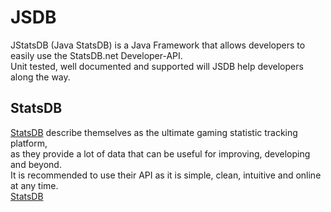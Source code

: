 # JSDB
JStatsDB (Java StatsDB) is a Java Framework that allows developers to easily use the StatsDB.net Developer-API.<br>
Unit tested, well documented and supported will JSDB help developers along the way.<br>

## StatsDB
[StatsDB](https://statsdb.net/) describe themselves as the ultimate gaming statistic tracking platform,<br>
as they provide a lot of data that can be useful for improving, developing and beyond.<br>
It is recommended to use their API as it is simple, clean, intuitive and online at any time.<br>
[StatsDB](https://statsdb.net/)
